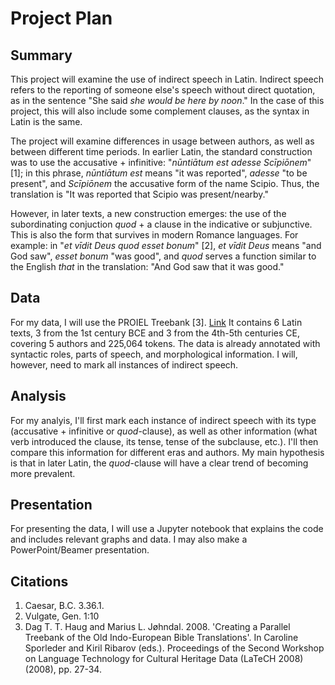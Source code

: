 # Project Plan

## Summary

This project will examine the use of indirect speech in Latin.
Indirect speech refers to the reporting of someone else's speech without direct quotation, as in the sentence
"She said *she would be here by noon*."
In the case of this project, this will also include some complement clauses, as the syntax in Latin is the same.

The project will examine differences in usage between authors, as well as between different time periods.
In earlier Latin, the standard construction was to use the accusative + infinitive: "*nūntiātum est adesse Scīpiōnem*" [1];
in this phrase, *nūntiātum est* means "it was reported", *adesse* "to be present", and *Scīpiōnem* the accusative form of the name Scipio.
Thus, the translation is "It was reported that Scipio was present/nearby."

However, in later texts, a new construction emerges: the use of the subordinating conjuction *quod* + a clause in the indicative or subjunctive.
This is also the form that survives in modern Romance languages. For example: in "*et vīdit Deus quod esset bonum*" [2],
*et vīdit Deus* means "and God saw", *esset bonum* "was good", and *quod* serves a function similar to the English *that* in the translation:
"And God saw that it was good."

## Data
For my data, I will use the PROIEL Treebank [3]. [Link](https://dev.syntacticus.org/proiel.html)
It contains 6 Latin texts, 3 from the 1st century BCE and 3 from the 4th-5th centuries CE, covering 5 authors and 225,064 tokens.
The data is already annotated with syntactic roles, parts of speech, and morphological information.
I will, however, need to mark all instances of indirect speech.

## Analysis
For my analyis, I'll first mark each instance of indirect speech with its type (accusative + infinitive or *quod*-clause),
as well as other information (what verb introduced the clause, its tense, tense of the subclause, etc.).
I'll then compare this information for different eras and authors.
My main hypothesis is that in later Latin, the *quod*-clause will have a clear trend of becoming more prevalent.

## Presentation
For presenting the data, I will use a Jupyter notebook that explains the code and includes relevant graphs and data.
I may also make a PowerPoint/Beamer presentation.

## Citations

1. Caesar, B.C. 3.36.1.
2. Vulgate, Gen. 1:10
3. Dag T. T. Haug and Marius L. Jøhndal. 2008. 'Creating a Parallel Treebank of the Old Indo-European Bible Translations'. In Caroline Sporleder and Kiril Ribarov (eds.). Proceedings of the Second Workshop on Language Technology for Cultural Heritage Data (LaTeCH 2008) (2008), pp. 27-34.